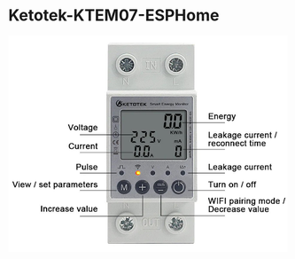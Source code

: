 # Ketotek-KTEM07-ESPHome
![KTEM07](https://github.com/Sergey-SRG/Ketotek-KTEM07-ESPHome/blob/main/Sc158c19530b340e5a10130f9db7c1fbeU.jpg)


